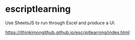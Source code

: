# escriptlearning

Use SheetsJS to run through Excel and produce a UI.

https://ithinkimongithub.github.io/escriptlearning/index.html
